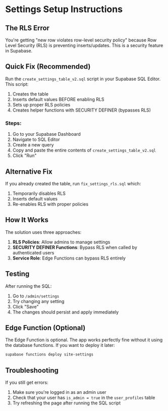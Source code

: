 # Settings Setup Instructions

## The RLS Error

You're getting "new row violates row-level security policy" because Row Level Security (RLS) is preventing inserts/updates. This is a security feature in Supabase.

## Quick Fix (Recommended)

Run the `create_settings_table_v2.sql` script in your Supabase SQL Editor. This script:
1. Creates the table
2. Inserts default values BEFORE enabling RLS
3. Sets up proper RLS policies
4. Creates helper functions with SECURITY DEFINER (bypasses RLS)

### Steps:

1. Go to your Supabase Dashboard
2. Navigate to SQL Editor
3. Create a new query
4. Copy and paste the entire contents of `create_settings_table_v2.sql`
5. Click "Run"

## Alternative Fix

If you already created the table, run `fix_settings_rls.sql` which:
1. Temporarily disables RLS
2. Inserts default values
3. Re-enables RLS with proper policies

## How It Works

The solution uses three approaches:
1. **RLS Policies**: Allow admins to manage settings
2. **SECURITY DEFINER Functions**: Bypass RLS when called by authenticated users
3. **Service Role**: Edge Functions can bypass RLS entirely

## Testing

After running the SQL:
1. Go to `/admin/settings`
2. Try changing any setting
3. Click "Save"
4. The changes should persist and apply immediately

## Edge Function (Optional)

The Edge Function is optional. The app works perfectly fine without it using the database functions. If you want to deploy it later:

```bash
supabase functions deploy site-settings
```

## Troubleshooting

If you still get errors:
1. Make sure you're logged in as an admin user
2. Check that your user has `is_admin = true` in the `user_profiles` table
3. Try refreshing the page after running the SQL script